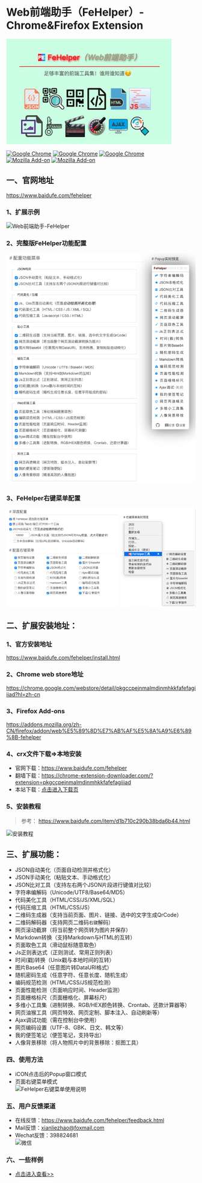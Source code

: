 Web前端助手（FeHelper）- Chrome&Firefox Extension
=============================


![](/apps/static/screenshot/fehelper.jpg)

[![Google Chrome](https://img.shields.io/chrome-web-store/v/pkgccpejnmalmdinmhkkfafefagiiiad.svg?logo=Google%20Chrome&logoColor=red&color=blue)](https://chrome.google.com/webstore/detail/pkgccpejnmalmdinmhkkfafefagiiiad) 
[![Google Chrome](https://img.shields.io/chrome-web-store/stars/pkgccpejnmalmdinmhkkfafefagiiiad.svg?logo=Google%20Chrome&logoColor=red&color=blue)](https://chrome.google.com/webstore/detail/pkgccpejnmalmdinmhkkfafefagiiiad) 
[![Google Chrome](https://img.shields.io/chrome-web-store/users/pkgccpejnmalmdinmhkkfafefagiiiad.svg?logo=Google%20Chrome&logoColor=red&color=blue)](https://chrome.google.com/webstore/detail/pkgccpejnmalmdinmhkkfafefagiiiad)    
[![Mozilla Add-on](https://img.shields.io/amo/dw/fehelper@baidufe.com.svg?label=firefox%20downloads&logo=Mozilla%20Firefox)](https://addons.mozilla.org/zh-CN/firefox/addon/web%E5%89%8D%E7%AB%AF%E5%8A%A9%E6%89%8B-fehelper)
[![Mozilla Add-on](https://img.shields.io/amo/users/fehelper@baidufe.com.svg?label=firefox%20users&logo=mozilla%20firefox)](https://addons.mozilla.org/zh-CN/firefox/addon/web%E5%89%8D%E7%AB%AF%E5%8A%A9%E6%89%8B-fehelper)

## 一、官网地址
https://www.baidufe.com/fehelper


### 1、扩展示例
![Web前端助手-FeHelper](/apps/static/screenshot/menu.png)

### 2、完整版FeHelper功能配置
![Web前端助手-FeHelper](/apps/static/screenshot/fe-full-func.png)

### 3、FeHelper右键菜单配置
![Web前端助手-FeHelper](/apps/static/screenshot/fe-menu-func.png)

## 二、扩展安装地址：

### 1、官方安装地址
https://www.baidufe.com/fehelper/install.html

### 2、Chrome web store地址
https://chrome.google.com/webstore/detail/pkgccpejnmalmdinmhkkfafefagiiiad?hl=zh-cn

### 3、Firefox Add-ons
https://addons.mozilla.org/zh-CN/firefox/addon/web%E5%89%8D%E7%AB%AF%E5%8A%A9%E6%89%8B-fehelper

### 4、crx文件下载=>本地安装
- 官网下载：https://www.baidufe.com/fehelper
- 翻墙下载：https://chrome-extension-downloader.com/?extension=pkgccpejnmalmdinmhkkfafefagiiiad
- 本站下载：[点击进入下载页](/apps/static/screenshot/crx)

### 5、安装教程
> 参考： https://www.baidufe.com/item/d1b710c290b38bda6b44.html

![安装教程](/apps/static/screenshot/how-to-install.gif)

## 三、扩展功能：
- JSON自动美化（页面自动检测并格式化）
- JSON手动美化（粘贴文本、手动格式化）
- JSON比对工具（支持左右两个JSON片段进行键值对比较）
- 字符串编解码（Unicode/UTF8/Base64/MD5）
- 代码美化工具（HTML/CSS/JS/XML/SQL）
- 代码压缩工具（HTML/CSS/JS）
- 二维码生成器（支持当前页面、图片、链接、选中的文字生成QrCode）
- 二维码解码器（支持网页二维码`右键`解码）
- 网页滚动截屏（将当前整个网页转为图片并保存）
- Markdown转换（支持Markdown与HTML的互转）
- 页面取色工具（滑动鼠标随意取色）
- Js正则表达式（正则测试、常用正则列表）
- 时间(戳)转换（Unix戳与本地时间的互转）
- 图片Base64（任意图片转DataURI格式）
- 随机密码生成（任意字符、任意长度、随机生成）
- 编码规范检测（HTML/CSS/JS规范检测）
- 页面性能检测（页面响应时间、Header监测）
- 页面栅格标尺（页面栅格化、屏幕标尺）
- 多维小工具集（进制转换、RGB/HEX颜色转换、Crontab、还款计算器等）
- 网页油猴工具（网页特效、网页定制、脚本注入、自动刷新等）
- Ajax调试功能（需在控制台中使用）
- 网页编码设置（UTF-8、GBK、日文、韩文等）
- 我的便签笔记（便签笔记，支持导出）
- 人像背景移除（将人物照片中的背景移除：抠图工具）

### 四、使用方法
- iCON点击后的Popup窗口模式
- 页面右键菜单模式 <br>
![FeHelper右键菜单使用说明](/apps/static/screenshot/fehelper-context-menu.gif)

### 五、用户反馈渠道
- 在线反馈：https://www.baidufe.com/fehelper/feedback.html
- Mail反馈：xianliezhao@foxmail.com
- Wechat反馈：398824681 <br>
![微信](/apps/static/screenshot/wx-private-qrcode.png)

### 六、一些样例

- [点击进入查看>>](/apps/static/screenshot/crx)
